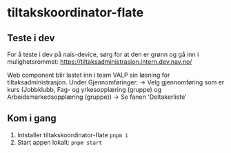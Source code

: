 # tiltakskoordinator-flate

## Teste i dev

For å teste i dev på nais-device, sørg for at den er grønn og gå inn i mulighetsrommet: https://tiltaksadministrasjon.intern.dev.nav.no/

Web component blir lastet inn i team VALP sin løsning for tiltaksadministrasjon. Under Gjennomføringer:
-> Velg gjennomføring som er kurs (Jobbklubb, Fag- og yrkesopplæring (gruppe) og Arbeidsmarkedsopplæring (gruppe))
-> Se fanen 'Deltakerliste'

## Kom i gang

1. Intstaller tiltakskoordinator-flate `pnpm i`
2. Start appen lokalt: `pnpm start`
